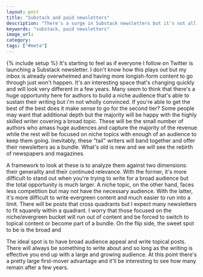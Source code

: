 ```yaml
---
layout: post
title: "Substack and paid newsletters"
description: "There's a surge in Substack newsletters but it's not all gold - there are going to be some clear winners and losers."
keywords: "substack, paid newsletters"
image_url: 
category: 
tags: ["#meta"]
---
```

{% include setup %}
It's starting to feel as if everyone I follow on Twitter is launching a Substack newsletter. I don't know how this plays out but my inbox is already overwhelmed and having more longish-form content to go through just won't happen. It's an interesting space that's changing quickly and will look very different in a few years. Many seem to think that there's a huge opportunity here for authors to build a niche audience that's able to sustain their writing but i'm not wholly convinced. If you're able to get the best of the best does it make sense to go for the second tier? Some people may want that additional depth but the majority will be happy with the highly skilled writer covering a broad topic. These will be the small number of authors who amass huge audiences and capture the majority of the revenue while the rest will be focused on niche topics with enough of an audience to keep them going. Inevitably, these "tail" writers will band together and offer their newsletters as a bundle. What's old is new and we will see the rebirth of newspapers and magazines.

A framework to look at these is to analyze them against two dimensions: their generality and their continued relevance. With the former, it's more difficult to stand out when you're trying to write for a broad audience but the total opportunity is much larger. A niche topic, on the other hand, faces less competition but may not have the necessary audience. With the latter, it's more difficult to write evergreen content and much easier to run into a limit. There will be posts that cross quadrants but I expect many newsletters to fit squarely within a quadrant. I worry that those focused on the niche/evergreen bucket will run out of content and be forced to switch to topical content or become part of a bundle. On the flip side, the sweet spot to be is the broad and 

The ideal spot is to have broad audience appeal and write topical posts. There will always be something to write about and so long as the writing is effective you end up with a large and growing audience. At this point there's a pretty large first-mover advantage and it'll be interesting to see how many remain after a few years.
